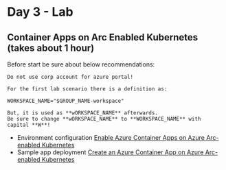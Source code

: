 # Day 3 - Lab

## Container Apps on Arc Enabled Kubernetes (takes about 1 hour)

Before start be sure about below recommendations:

```
Do not use corp account for azure portal!

For the first lab scenario there is a definition as:

WORKSPACE_NAME="$GROUP_NAME-workspace"

But, it is used as **wORKSPACE_NAME** afterwards. 
Be sure to change **wORKSPACE_NAME** to **WORKSPACE_NAME** with capital **W**!
```

-   Environment configuration [Enable Azure Container Apps on Azure Arc-enabled Kubernetes](https://learn.microsoft.com/en-us/azure/container-apps/azure-arc-enable-cluster)
-   Sample app deployment [Create an Azure Container App on Azure Arc-enabled Kubernetes](https://learn.microsoft.com/en-us/azure/container-apps/azure-arc-create-container-app)
